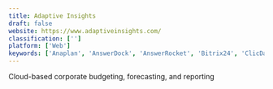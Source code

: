 ```yaml
---
title: Adaptive Insights
draft: false 
website: https://www.adaptiveinsights.com/
classification: ['']
platform: ['Web']
keywords: ['Anaplan', 'AnswerDock', 'AnswerRocket', 'Bitrix24', 'ClicData', 'DBxtra', 'Directorpoint', 'Funnel', 'Host Analytics', 'Intacct', 'Izenda', 'Looker', 'NetSuite', 'OneStreamXF', 'PivotXL', 'Sage 50cloud', 'SignalHire', 'Sisense', 'Tagetik', 'TapClicks', 'Vena', 'XLReporting', 'Zoho Analytics']
---
```

Cloud-based corporate budgeting, forecasting, and reporting